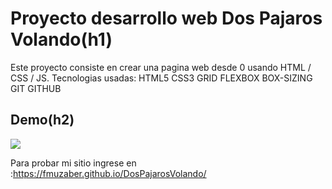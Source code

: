 # Proyecto desarrollo web Dos Pajaros Volando(h1)

Este proyecto consiste en crear una pagina web desde 0 usando HTML / CSS / JS.
Tecnologias usadas:
HTML5
CSS3
    GRID
    FLEXBOX
    BOX-SIZING
GIT
GITHUB

## Demo(h2)
<img src="./images/video2.gif">



Para probar mi sitio ingrese en :https://fmuzaber.github.io/DosPajarosVolando/
